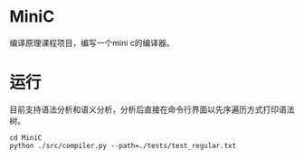 # MiniC
编译原理课程项目，编写一个mini c的编译器。

# 运行
目前支持语法分析和语义分析，分析后直接在命令行界面以先序遍历方式打印语法树。
```
cd MiniC
python ./src/compiler.py --path=./tests/test_regular.txt
```
